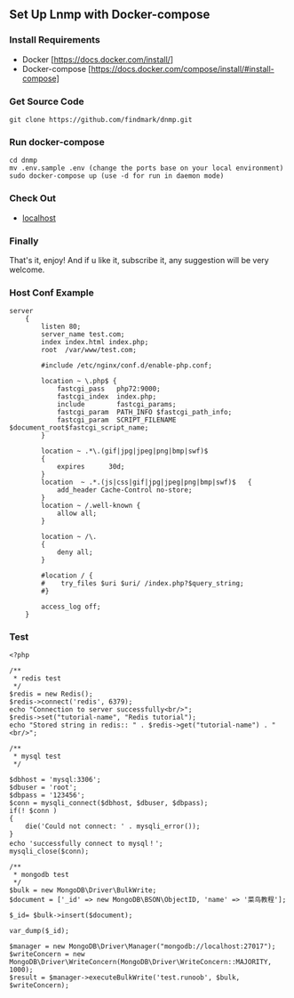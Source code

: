 ## Set Up Lnmp with Docker-compose

### Install Requirements

- Docker [https://docs.docker.com/install/]
- Docker-compose [https://docs.docker.com/compose/install/#install-compose]

### Get Source Code
```
git clone https://github.com/findmark/dnmp.git
```
    
### Run docker-compose
```
cd dnmp   
mv .env.sample .env (change the ports base on your local environment)
sudo docker-compose up (use -d for run in daemon mode)
```
### Check Out
- [localhost](http://localhost)

### Finally
That's it, enjoy! And if u like it, subscribe it, any suggestion will be very welcome.

### Host Conf Example
```
server
    {
        listen 80;
        server_name test.com;
        index index.html index.php;
        root  /var/www/test.com;

        #include /etc/nginx/conf.d/enable-php.conf;

        location ~ \.php$ {
            fastcgi_pass   php72:9000;
            fastcgi_index  index.php;
            include        fastcgi_params;
            fastcgi_param  PATH_INFO $fastcgi_path_info;
            fastcgi_param  SCRIPT_FILENAME  $document_root$fastcgi_script_name;
        }

        location ~ .*\.(gif|jpg|jpeg|png|bmp|swf)$
        {
            expires      30d;
        }
        location  ~ .*.(js|css|gif|jpg|jpeg|png|bmp|swf)$   {
            add_header Cache-Control no-store;
        }
        location ~ /.well-known {
            allow all;
        }

        location ~ /\.
        {
            deny all;
        }

        #location / {
        #    try_files $uri $uri/ /index.php?$query_string;
        #}

        access_log off;
    }
```

### Test

```
<?php

/**
 * redis test
 */
$redis = new Redis();
$redis->connect('redis', 6379);
echo "Connection to server successfully<br/>";
$redis->set("tutorial-name", "Redis tutorial");
echo "Stored string in redis:: " . $redis->get("tutorial-name") . "<br/>";

/**
 * mysql test
 */

$dbhost = 'mysql:3306'; 
$dbuser = 'root';      
$dbpass = '123456';      
$conn = mysqli_connect($dbhost, $dbuser, $dbpass);
if(! $conn )
{
    die('Could not connect: ' . mysqli_error());
}
echo 'successfully connect to mysql！';
mysqli_close($conn);

/**
 * mongodb test
 */
$bulk = new MongoDB\Driver\BulkWrite;
$document = ['_id' => new MongoDB\BSON\ObjectID, 'name' => '菜鸟教程'];

$_id= $bulk->insert($document);

var_dump($_id);

$manager = new MongoDB\Driver\Manager("mongodb://localhost:27017");  
$writeConcern = new MongoDB\Driver\WriteConcern(MongoDB\Driver\WriteConcern::MAJORITY, 1000);
$result = $manager->executeBulkWrite('test.runoob', $bulk, $writeConcern);
```
